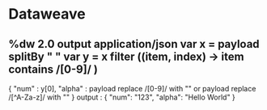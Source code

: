 # Dataweave
%dw 2.0
output application/json
var x = payload splitBy  " "
var y = x filter ((item, index) -> item contains  /[0-9]/ )
---
{
    "num" : y[0],
    "alpha" : payload replace  /[0-9]/ with ""  or  payload replace  /[^A-Za-z]/ with ""
}
output :
{
  "num": "123",
  "alpha": "Hello  World"
}
